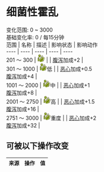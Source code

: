 # 细菌性霍乱  
变化范围: 0 ~ 3000  
基础变化率: 0 / 每15分钟  
范围  |  名称  |  描述  |  影响状态  |  影响动作  
----  |  ----  |  ----  |  ----  |  ----  
201 ～ 300  |  <img decoding="async" src="Sprite/Bacteria.png" style="width:20px;">  |    |  [腹泻](Diarrhoea.md)加成+2  |    
301 ～ 1000  |  <img decoding="async" src="Sprite/Bacteria.png" style="width:20px;">低  |    |  [恶心](Nausea.md)加成+0.5<br>[腹泻](Diarrhoea.md)加成+4  |    
1001 ～ 2000  |  <img decoding="async" src="Sprite/Bacteria.png" style="width:20px;">中  |    |  [恶心](Nausea.md)加成+1<br>[腹泻](Diarrhoea.md)加成+8  |    
2001 ～ 2750  |  <img decoding="async" src="Sprite/Bacteria.png" style="width:20px;">高  |    |  [恶心](Nausea.md)加成+1.5<br>[腹泻](Diarrhoea.md)加成+16  |    
2751 ～ 3000  |  <img decoding="async" src="Sprite/Bacteria.png" style="width:20px;">重度  |    |  [恶心](Nausea.md)加成+2<br>[腹泻](Diarrhoea.md)加成+32  |    
## 可被以下操作改变  
来源  |  操作  |  值  
----  |  ----  |  ----  
